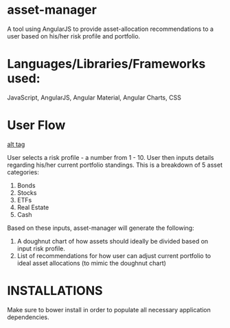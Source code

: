 # asset-manager
A tool using AngularJS to provide asset-allocation recommendations to a user based on his/her risk profile and portfolio.

# Languages/Libraries/Frameworks used: 

JavaScript, AngularJS, Angular Material, Angular Charts, CSS

# User Flow

[alt tag](http://g.recordit.co/h3tpibVyZ1.gif)


User selects a risk profile - a number from 1 - 10. 
User then inputs details regarding his/her current portfolio standings. This is a breakdown of 5 asset categories: 

  1. Bonds
  2. Stocks
  3. ETFs
  4. Real Estate
  5. Cash

Based on these inputs, asset-manager will generate the following: 

  1. A doughnut chart of how assets should ideally be divided based on input risk profile. 
  2. List of recommendations for how user can adjust current portfolio to ideal asset allocations (to mimic the doughnut chart)

# INSTALLATIONS

Make sure to bower install in order to populate all necessary application dependencies. 






